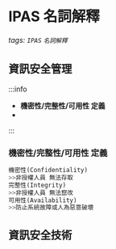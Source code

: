 # IPAS 名詞解釋
###### tags: `IPAS` `名詞解釋`

## 資訊安全管理
:::info
-  **機密性/完整性/可用性 定義**
-  

:::
### 機密性/完整性/可用性 定義
```Python
機密性(Confidentiality)
>>非授權人員 無法存取
完整性(Integrity)
>>非授權人員 無法竄改
可用性(Availability)
>>防止系統故障或人為惡意破壞
```
### 
## 資訊安全技術
### 
